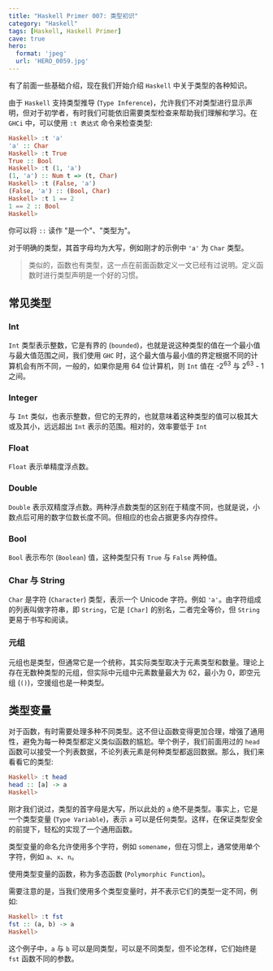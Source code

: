 ```yaml
---
title: "Haskell Primer 007: 类型初识"
category: "Haskell"
tags: [Haskell, Haskell Primer]
cave: true
hero:
  format: 'jpeg'
  url: 'HERO_0059.jpg'
---
```

有了前面一些基础介绍，现在我们开始介绍 `Haskell` 中关于类型的各种知识。



由于 `Haskell` 支持类型推导 (`Type Inference`)，允许我们不对类型进行显示声明，但对于初学者，有时我们可能依旧需要类型检查来帮助我们理解和学习。在 `GHCi` 中，可以使用 `:t 表达式` 命令来检查类型:

```haskell
Haskell> :t 'a'
'a' :: Char
Haskell> :t True
True :: Bool
Haskell> :t (1, 'a')
(1, 'a') :: Num t => (t, Char)
Haskell> :t (False, 'a')
(False, 'a') :: (Bool, Char)
Haskell> :t 1 == 2
1 == 2 :: Bool
Haskell>
```

你可以将 `::` 读作 "是一个"、"类型为"。



对于明确的类型，其首字母均为大写，例如刚才的示例中 `'a'` 为 `Char` 类型。



> 类似的，函数也有类型，这一点在前面函数定义一文已经有过说明。定义函数时进行类型声明是一个好的习惯。



## 常见类型

### Int

`Int` 类型表示整数，它是有界的 (`bounded`)，也就是说这种类型的值在一个最小值与最大值范围之间，我们使用 `GHC` 时，这个最大值与最小值的界定根据不同的计算机会有所不同，一般的，如果你是用 64 位计算机，则 `Int` 值在 -2<sup>63</sup> 与 2<sup>63</sup> - 1 之间。



### Integer

与 `Int` 类似，也表示整数，但它的无界的，也就意味着这种类型的值可以极其大或及其小，远远超出 `Int` 表示的范围。相对的，效率要低于 `Int`



### Float

`Float` 表示单精度浮点数。



### Double

`Double` 表示双精度浮点数。两种浮点数类型的区别在于精度不同，也就是说，小数点后可用的数字位数长度不同。但相应的也会占据更多内存控件。



### Bool

`Bool` 表示布尔 (`Boolean`) 值，这种类型只有 `True` 与 `False` 两种值。



### Char 与 String

`Char` 是字符 (`Character`) 类型，表示一个 Unicode 字符。例如 `'a'`。由字符组成的列表叫做字符串，即 `String`，它是 `[Char]` 的别名，二者完全等价，但 `String` 更易于书写和阅读。



### 元组

元组也是类型，但通常它是一个统称，其实际类型取决于元素类型和数量。理论上存在无数种类型的元组，但实际中元组中元素数量最大为 62，最小为 0，即空元组 (`()`)，空援组也是一种类型。



## 类型变量

对于函数，有时需要处理多种不同类型。这不但让函数变得更加合理，增强了通用性，避免为每一种类型都定义类似函数的尴尬。举个例子，我们前面用过的 `head` 函数可以接受一个列表数据，不论列表元素是何种类型都返回数据。那么，我们来看看它的类型:

```haskell
Haskell> :t head
head :: [a] -> a
Haskell>
```

刚才我们说过，类型的首字母是大写，所以此处的 `a` 绝不是类型。事实上，它是一个类型变量 (`Type Variable`)，表示 `a` 可以是任何类型。这样，在保证类型安全的前提下，轻松的实现了一个通用函数。



类型变量的命名允许使用多个字符，例如 `somename`，但在习惯上，通常使用单个字符，例如 `a`、`x`、`n`。



使用类型变量的函数，称为多态函数 (`Polymorphic Function`)。



需要注意的是，当我们使用多个类型变量时，并不表示它们的类型一定不同，例如:

```haskell
Haskell> :t fst
fst :: (a, b) -> a
Haskell>
```

这个例子中，`a` 与 `b` 可以是同类型，可以是不同类型，但不论怎样，它们始终是 `fst` 函数不同的参数。




